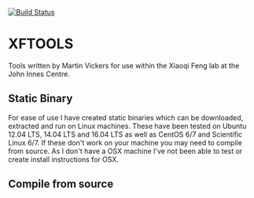 [![Build Status](https://travis-ci.org/martinjvickers/xftools.svg?branch=master)](https://travis-ci.org/martinjvickers/xftools)

# XFTOOLS

Tools written by Martin Vickers for use within the Xiaoqi Feng lab at the John Innes Centre.

## Static Binary

For ease of use I have created static binaries which can be downloaded, extracted and run on Linux machines. These have been tested on Ubuntu 12.04 LTS, 14.04 LTS and 16.04 LTS as well as CentOS 6/7 and Scientific Linux 6/7. If these don't work on your machine you may need to compile from source. As I don't have a OSX machine I've not been able to test or create install instructions for OSX.



## Compile from source
